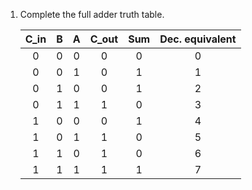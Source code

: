 1. Complete the full adder truth table.

   | **C_in** | **B** | **A** | **C_out** | **Sum** | **Dec. equivalent** |
   | :-: | :-: | :-: | :-: | :-: | :-: |
   | 0 | 0 | 0 | 0 | 0 | 0 |
   | 0 | 0 | 1 | 0 | 1 | 1 |
   | 0 | 1 | 0 | 0 | 1 | 2 |
   | 0 | 1 | 1 | 1 | 0 | 3 |
   | 1 | 0 | 0 | 0 | 1 | 4 |
   | 1 | 0 | 1 | 1 | 0 | 5 |
   | 1 | 1 | 0 | 1 | 0 | 6 |
   | 1 | 1 | 1 | 1 | 1 | 7 |
